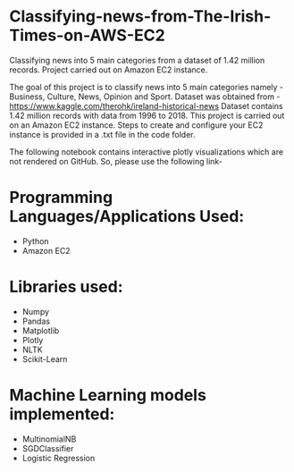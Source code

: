 # Classifying-news-from-The-Irish-Times-on-AWS-EC2
Classifying news into 5 main categories from a dataset of 1.42 million records. Project carried out on Amazon EC2 instance. 

The goal of this project is to classify news into 5 main categories namely - Business, Culture, News, Opinion and Sport. Dataset was obtained from - https://www.kaggle.com/therohk/ireland-historical-news Dataset contains 1.42 million records with data from 1996 to 2018.
This project is carried out on an Amazon EC2 instance. Steps to create and configure your EC2 instance is provided in a .txt file in the code folder.

The following notebook contains interactive plotly visualizations which are not rendered on GitHub. So, please use the following link-


# Programming Languages/Applications Used:
- Python
- Amazon EC2

# Libraries used:
- Numpy
- Pandas
- Matplotlib
- Plotly
- NLTK
- Scikit-Learn

# Machine Learning models implemented:
- MultinomialNB
- SGDClassifier
- Logistic Regression
